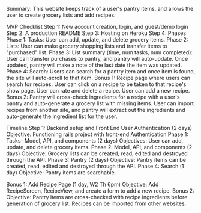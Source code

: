 Summary: This website keeps track of a user's pantry items, and allows
the user to create grocery lists and add recipes.


MVP Checklist
Step 1: New account creation, login, and guest/demo login
Step 2: A production README
Step 3: Hosting on Heroku
Step 4: Phases
  Phase 1:
  	Tasks: User can add, update, and delete grocery items.
  Phase 2:
  	Lists: User can make grocery shopping lists and transfer items to
    "purchased" list.
  Phase 3:
  	List summary (time, num tasks, num completed): User can transfer
    purchases to pantry, and pantry will auto-update. Once updated,
    pantry will make a note of the last date the item was updated.
  Phase 4:
  	Search: Users can search for a pantry item and once item is found,
    the site will auto-scroll to that item.
  Bonus 1:
  	Recipe page where users can search for recipes. User can click on
    a recipe to be taken to that recipe's show page. User can rate and
    delete a recipe. User can add a new recipe.
  Bonus 2:
  	Pantry will cross-check ingredients for a recipe with a user's pantry
    and auto-generate a grocery list with missing items.  User can
    import recipes from another site, and pantry will extract out the
    ingredients and auto-generate the ingredient list for the user.


Timeline
Step 1: Backend setup and Front End User Authentication (2 days)
  Objective: Functioning rails project with front-end Authentication
Phase 1: Tasks- Model, API, and components (2 days)
  Objectives:  User can add, update, and delete grocery items.
Phase 2: Model, API, and components (2 days)
  Objective: Grocery lists can be created, read, edited and destroyed
    through the API.
Phase 3: Pantry (2 days)
  Objective: Pantry items can be created, read, edited and destroyed
    through the API.
Phase 4: Search (1 day)
  Objective: Pantry items are searchable.

Bonus 1: Add Recipe Page (1 day, W2 Th 6pm)
  Objective: Add RecipeScreen, RecipeView, and create a form to add
    a new recipe.
Bonus 2:
  Objective: Pantry items are cross-checked with recipe ingredients before
    generation of grocery list. Recipes can be imported from other
    websites.
